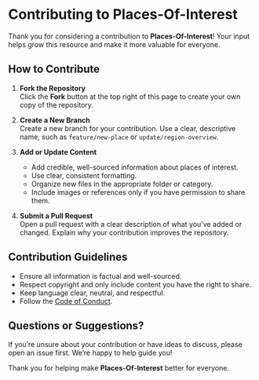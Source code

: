 # Contributing to Places-Of-Interest

Thank you for considering a contribution to **Places-Of-Interest**! Your input helps grow this resource and make it more valuable for everyone.

## How to Contribute

1. **Fork the Repository**  
   Click the **Fork** button at the top right of this page to create your own copy of the repository.

2. **Create a New Branch**  
   Create a new branch for your contribution. Use a clear, descriptive name, such as `feature/new-place` or `update/region-overview`.

3. **Add or Update Content**  
   - Add credible, well-sourced information about places of interest.
   - Use clear, consistent formatting.
   - Organize new files in the appropriate folder or category.
   - Include images or references only if you have permission to share them.

4. **Submit a Pull Request**  
   Open a pull request with a clear description of what you’ve added or changed. Explain why your contribution improves the repository.

## Contribution Guidelines

- Ensure all information is factual and well-sourced.
- Respect copyright and only include content you have the right to share.
- Keep language clear, neutral, and respectful.
- Follow the [Code of Conduct](CODE_OF_CONDUCT.md).

## Questions or Suggestions?

If you’re unsure about your contribution or have ideas to discuss, please open an issue first. We’re happy to help guide you!

Thank you for helping make **Places-Of-Interest** better for everyone.
